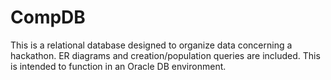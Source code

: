 # CompDB
This is a relational database designed to organize data concerning a hackathon. ER diagrams and creation/population queries are included. This is intended to function in an Oracle DB environment.
